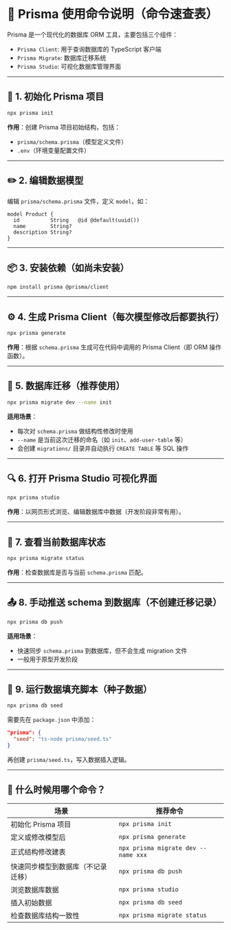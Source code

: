 
# 📘 Prisma 使用命令说明（命令速查表）

Prisma 是一个现代化的数据库 ORM 工具，主要包括三个组件：
- `Prisma Client`: 用于查询数据库的 TypeScript 客户端
- `Prisma Migrate`: 数据库迁移系统
- `Prisma Studio`: 可视化数据库管理界面

---

## 🔧 1. 初始化 Prisma 项目

```bash
npx prisma init
```

**作用**：创建 Prisma 项目初始结构，包括：
- `prisma/schema.prisma`（模型定义文件）
- `.env`（环境变量配置文件）

---

## ✏️ 2. 编辑数据模型

编辑 `prisma/schema.prisma` 文件，定义 `model`，如：

```prisma
model Product {
  id          String   @id @default(uuid())
  name        String?
  description String?
}
```

---

## 📦 3. 安装依赖（如尚未安装）

```bash
npm install prisma @prisma/client
```

---

## ⚙️ 4. 生成 Prisma Client（每次模型修改后都要执行）

```bash
npx prisma generate
```

**作用**：根据 `schema.prisma` 生成可在代码中调用的 Prisma Client（即 ORM 操作函数）。

---

## 🧱 5. 数据库迁移（推荐使用）

```bash
npx prisma migrate dev --name init
```

**适用场景**：
- 每次对 `schema.prisma` 做结构性修改时使用
- `--name` 是当前这次迁移的命名（如 `init`、`add-user-table` 等）
- 会创建 `migrations/` 目录并自动执行 `CREATE TABLE` 等 SQL 操作

---

## 🔍 6. 打开 Prisma Studio 可视化界面

```bash
npx prisma studio
```

**作用**：以网页形式浏览、编辑数据库中数据（开发阶段非常有用）。

---

## 📄 7. 查看当前数据库状态

```bash
npx prisma migrate status
```

**作用**：检查数据库是否与当前 `schema.prisma` 匹配。

---

## 📤 8. 手动推送 schema 到数据库（不创建迁移记录）

```bash
npx prisma db push
```

**适用场景**：
- 快速同步 `schema.prisma` 到数据库，但不会生成 migration 文件
- 一般用于原型开发阶段

---

## 🧪 9. 运行数据填充脚本（种子数据）

```bash
npx prisma db seed
```

需要先在 `package.json` 中添加：

```json
"prisma": {
  "seed": "ts-node prisma/seed.ts"
}
```

再创建 `prisma/seed.ts`，写入数据插入逻辑。

---

## 🧠 什么时候用哪个命令？

| 场景 | 推荐命令 |
|------|----------|
| 初始化 Prisma 项目 | `npx prisma init` |
| 定义或修改模型后 | `npx prisma generate` |
| 正式结构修改建表 | `npx prisma migrate dev --name xxx` |
| 快速同步模型到数据库（不记录迁移） | `npx prisma db push` |
| 浏览数据库数据 | `npx prisma studio` |
| 插入初始数据 | `npx prisma db seed` |
| 检查数据库结构一致性 | `npx prisma migrate status` |
